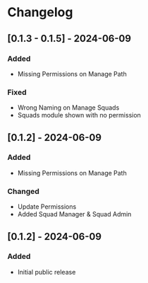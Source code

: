 # Changelog

## \[0.1.3 - 0.1.5\] - 2024-06-09

### Added

- Missing Permissions on Manage Path

### Fixed

- Wrong Naming on Manage Squads
- Squads module shown with no permission

## \[0.1.2\] - 2024-06-09

### Added

- Missing Permissions on Manage Path

### Changed

- Update Permissions
- Added Squad Manager & Squad Admin

## \[0.1.2\] - 2024-06-09

### Added

- Initial public release
